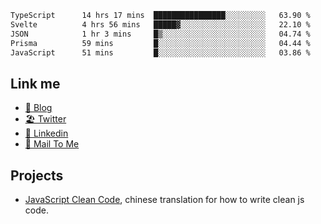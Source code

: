 <!--START_SECTION:waka-->

```txt
TypeScript      14 hrs 17 mins  ████████████████░░░░░░░░░   63.90 %
Svelte          4 hrs 56 mins   █████▓░░░░░░░░░░░░░░░░░░░   22.10 %
JSON            1 hr 3 mins     █▒░░░░░░░░░░░░░░░░░░░░░░░   04.74 %
Prisma          59 mins         █░░░░░░░░░░░░░░░░░░░░░░░░   04.44 %
JavaScript      51 mins         █░░░░░░░░░░░░░░░░░░░░░░░░   03.86 %
```

<!--END_SECTION:waka-->

## Link me

- [📕 Blog](https://chris-yu.vercel.app/)
- [🏖️ Twitter](https://twitter.com/yuetong3yu)
- [🧳 Linkedin](https://www.linkedin.com/in/yuetong3yu)
- [📧 Mail To Me](mailto:yuetong3yu@gmail.com)


## Projects 

- [JavaScript Clean Code](https://js-clean-code-cn.vercel.app/), chinese translation for how to write clean js code.
